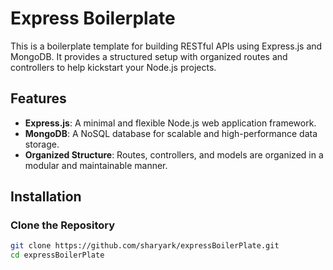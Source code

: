 # Express Boilerplate

This is a boilerplate template for building RESTful APIs using Express.js and MongoDB. It provides a structured setup with organized routes and controllers to help kickstart your Node.js projects.

## Features

- **Express.js**: A minimal and flexible Node.js web application framework.
- **MongoDB**: A NoSQL database for scalable and high-performance data storage.
- **Organized Structure**: Routes, controllers, and models are organized in a modular and maintainable manner.

## Installation

### Clone the Repository

```bash
git clone https://github.com/sharyark/expressBoilerPlate.git
cd expressBoilerPlate

